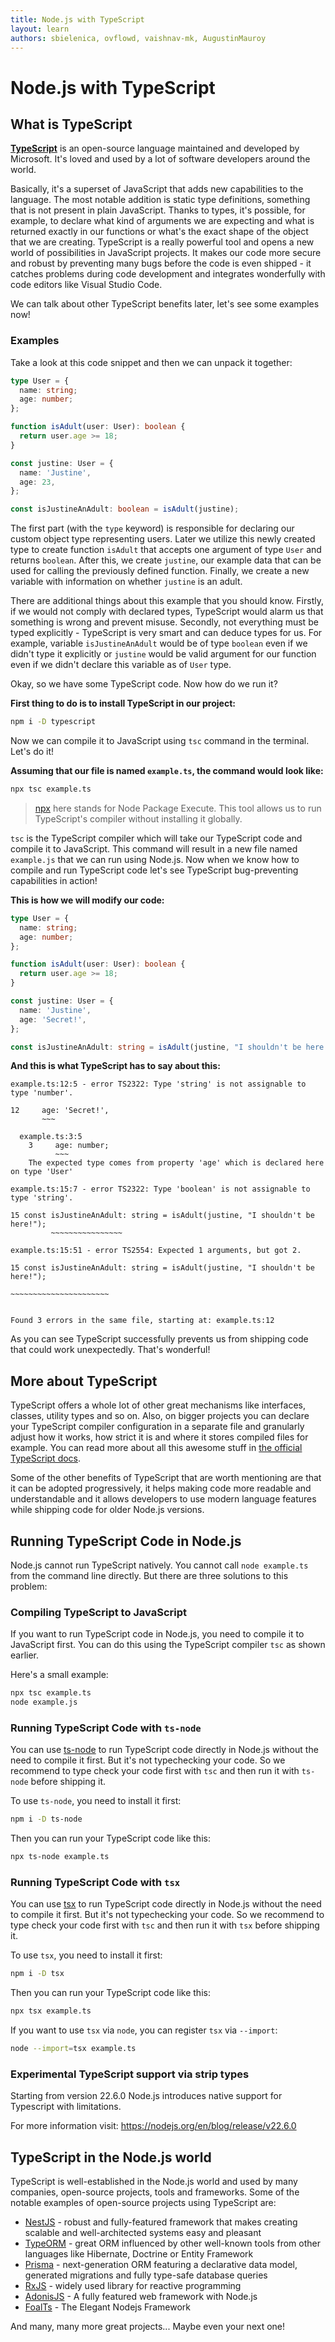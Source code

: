```yaml
---
title: Node.js with TypeScript
layout: learn
authors: sbielenica, ovflowd, vaishnav-mk, AugustinMauroy
---
```


# Node.js with TypeScript

## What is TypeScript

**[TypeScript](https://www.typescriptlang.org)** is an open-source language maintained and developed by Microsoft. It's loved and used by a lot of software developers around the world.

Basically, it's a superset of JavaScript that adds new capabilities to the language. The most notable addition is static type definitions, something that is not present in plain JavaScript. Thanks to types, it's possible, for example, to declare what kind of arguments we are expecting and what is returned exactly in our functions or what's the exact shape of the object that we are creating. TypeScript is a really powerful tool and opens a new world of possibilities in JavaScript projects. It makes our code more secure and robust by preventing many bugs before the code is even shipped - it catches problems during code development and integrates wonderfully with code editors like Visual Studio Code.

We can talk about other TypeScript benefits later, let's see some examples now!

### Examples

Take a look at this code snippet and then we can unpack it together:

```ts
type User = {
  name: string;
  age: number;
};

function isAdult(user: User): boolean {
  return user.age >= 18;
}

const justine: User = {
  name: 'Justine',
  age: 23,
};

const isJustineAnAdult: boolean = isAdult(justine);
```

The first part (with the `type` keyword) is responsible for declaring our custom object type representing users. Later we utilize this newly created type to create function `isAdult` that accepts one argument of type `User` and returns `boolean`. After this, we create `justine`, our example data that can be used for calling the previously defined function. Finally, we create a new variable with information on whether `justine` is an adult.

There are additional things about this example that you should know. Firstly, if we would not comply with declared types, TypeScript would alarm us that something is wrong and prevent misuse. Secondly, not everything must be typed explicitly - TypeScript is very smart and can deduce types for us. For example, variable `isJustineAnAdult` would be of type `boolean` even if we didn't type it explicitly or `justine` would be valid argument for our function even if we didn't declare this variable as of `User` type.

Okay, so we have some TypeScript code. Now how do we run it?

**First thing to do is to install TypeScript in our project:**

```bash
npm i -D typescript
```

Now we can compile it to JavaScript using `tsc` command in the terminal. Let's do it!

**Assuming that our file is named `example.ts`, the command would look like:**

```bash
npx tsc example.ts
```

> [npx](https://www.npmjs.com/package/npx) here stands for Node Package Execute. This tool allows us to run TypeScript's compiler without installing it globally.

`tsc` is the TypeScript compiler which will take our TypeScript code and compile it to JavaScript.
This command will result in a new file named `example.js` that we can run using Node.js.
Now when we know how to compile and run TypeScript code let's see TypeScript bug-preventing capabilities in action!

**This is how we will modify our code:**

```ts
type User = {
  name: string;
  age: number;
};

function isAdult(user: User): boolean {
  return user.age >= 18;
}

const justine: User = {
  name: 'Justine',
  age: 'Secret!',
};

const isJustineAnAdult: string = isAdult(justine, "I shouldn't be here!");
```

**And this is what TypeScript has to say about this:**

```console
example.ts:12:5 - error TS2322: Type 'string' is not assignable to type 'number'.

12     age: 'Secret!',
       ~~~

  example.ts:3:5
    3     age: number;
          ~~~
    The expected type comes from property 'age' which is declared here on type 'User'

example.ts:15:7 - error TS2322: Type 'boolean' is not assignable to type 'string'.

15 const isJustineAnAdult: string = isAdult(justine, "I shouldn't be here!");
         ~~~~~~~~~~~~~~~~

example.ts:15:51 - error TS2554: Expected 1 arguments, but got 2.

15 const isJustineAnAdult: string = isAdult(justine, "I shouldn't be here!");
                                                     ~~~~~~~~~~~~~~~~~~~~~~


Found 3 errors in the same file, starting at: example.ts:12
```

As you can see TypeScript successfully prevents us from shipping code that could work unexpectedly. That's wonderful!

## More about TypeScript

TypeScript offers a whole lot of other great mechanisms like interfaces, classes, utility types and so on. Also, on bigger projects you can declare your TypeScript compiler configuration in a separate file and granularly adjust how it works, how strict it is and where it stores compiled files for example. You can read more about all this awesome stuff in [the official TypeScript docs](https://www.typescriptlang.org/docs).

Some of the other benefits of TypeScript that are worth mentioning are that it can be adopted progressively, it helps making code more readable and understandable and it allows developers to use modern language features while shipping code for older Node.js versions.

## Running TypeScript Code in Node.js

Node.js cannot run TypeScript natively. You cannot call `node example.ts` from the command line directly. But there are three solutions to this problem:

### Compiling TypeScript to JavaScript

If you want to run TypeScript code in Node.js, you need to compile it to JavaScript first. You can do this using the TypeScript compiler `tsc` as shown earlier.

Here's a small example:

```bash
npx tsc example.ts
node example.js
```

### Running TypeScript Code with `ts-node`

You can use [ts-node](https://typestrong.org/ts-node/) to run TypeScript code directly in Node.js without the need to compile it first. But it's not typechecking your code. So we recommend to type check your code first with `tsc` and then run it with `ts-node` before shipping it.

To use `ts-node`, you need to install it first:

```bash
npm i -D ts-node
```

Then you can run your TypeScript code like this:

```bash
npx ts-node example.ts
```

### Running TypeScript Code with `tsx`

You can use [tsx](https://tsx.is/) to run TypeScript code directly in Node.js without the need to compile it first. But it's not typechecking your code. So we recommend to type check your code first with `tsc` and then run it with `tsx` before shipping it.

To use `tsx`, you need to install it first:

```bash
npm i -D tsx
```

Then you can run your TypeScript code like this:

```bash
npx tsx example.ts
```

If you want to use `tsx` via `node`, you can register `tsx` via `--import`:

```bash
node --import=tsx example.ts
```
### Experimental TypeScript support via strip types

Starting from version 22.6.0 Node.js introduces native support for Typescript with limitations.

For more information visit: https://nodejs.org/en/blog/release/v22.6.0

## TypeScript in the Node.js world

TypeScript is well-established in the Node.js world and used by many companies, open-source projects, tools and frameworks.
Some of the notable examples of open-source projects using TypeScript are:

- [NestJS](https://nestjs.com/) - robust and fully-featured framework that makes creating scalable and well-architected systems easy and pleasant
- [TypeORM](https://typeorm.io/#/) - great ORM influenced by other well-known tools from other languages like Hibernate, Doctrine or Entity Framework
- [Prisma](https://prisma.io/) - next-generation ORM featuring a declarative data model, generated migrations and fully type-safe database queries
- [RxJS](https://rxjs.dev/) - widely used library for reactive programming
- [AdonisJS](https://adonisjs.com) - A fully featured web framework with Node.js
- [FoalTs](https://foalts.org/) - The Elegant Nodejs Framework

And many, many more great projects... Maybe even your next one!
